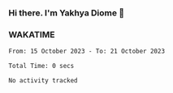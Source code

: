 ### Hi there. I'm Yakhya Diome 👋

### WAKATIME
<!--START_SECTION:waka-->

```txt
From: 15 October 2023 - To: 21 October 2023

Total Time: 0 secs

No activity tracked
```

<!--END_SECTION:waka-->
